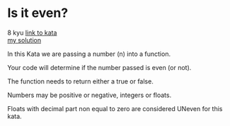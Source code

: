 # Is it even?
8 kyu
[link to kata](https://www.codewars.com/kata/555a67db74814aa4ee0001b5/train/javascript)
<br>
[my solution](./kata.js)

In this Kata we are passing a number (n) into a function.

Your code will determine if the number passed is even (or not).

The function needs to return either a true or false.

Numbers may be positive or negative, integers or floats.

Floats with decimal part non equal to zero are considered UNeven for this kata.